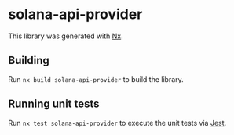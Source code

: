 # solana-api-provider

This library was generated with [Nx](https://nx.dev).

## Building

Run `nx build solana-api-provider` to build the library.

## Running unit tests

Run `nx test solana-api-provider` to execute the unit tests via [Jest](https://jestjs.io).
